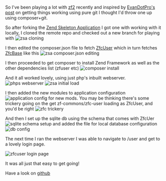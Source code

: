 So I've been playing a lot with [zf2](https://github.com/zendframework/zf2/) recently and inspired by [EvanDotPro's post](http://blog.evan.pro/getting-started-with-the-zf2-skeleton-and-zfcuser) on getting things working using pure git I thought I'd throw one up using composer+git.

So after forking the [Zend Skeleton Application](https://github.com/zendframework/ZendSkeletonApplication) I got one with working with it locally, I cloned the remote repo and checked out a new branch for playing with ![zsa cloning](http://autonomicpilot.co.uk/caps/e73ec8.png)

I then edited the composer.json file to fetch [ZfcUser](https://github.com/ZF-Commons/ZfcUser) which in turn fetches [ZfcBase](https://github.com/ZF-Commons/ZfcBase) like this ![zsa composer.json editing](http://autonomicpilot.co.uk/caps/3d49ea.png)

I then proceeded to get composer to install Zend Framework as well as the other dependencies list (zfuser etc) ![composer install](http://autonomicpilot.co.uk/caps/7c7105.png)

And it all worked lovely, using just php's inbuilt webserver. ![phps webserver](http://autonomicpilot.co.uk/caps/03d9e2.png) ![zsa initial load](http://autonomicpilot.co.uk/caps/256488.png)

I then added the new modules to application configuration ![application config for new mods](http://autonomicpilot.co.uk/caps/888d7e.png). You may be thinking there's some trickery going on the get zf-commons/zfc-user loading as ZfcUser, and you'd be right ![zfc trickery](http://autonomicpilot.co.uk/caps/2fa6e8.png)

And then I set up the sqlite db using the schema that comes with ZfcUer ![sqlite schema setup](http://autonomicpilot.co.uk/caps/351dc9.png) and added the file for local database configuration ![db config](http://autonomicpilot.co.uk/caps/49d299.png)

The next time I ran the webserver I was able to navigate to /user and get to a lovely login page.

![zfcuser login page](http://autonomicpilot.co.uk/caps/76a23d.png)

It was all just that easy to get going!

Have a look on [github](https://github.com/gabriel403/ZendSkeletonApplication/tree/ZFCUser)